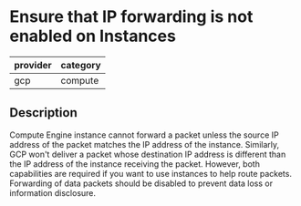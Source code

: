 # Ensure that IP forwarding is not enabled on Instances

provider | category
--- | ---
gcp | compute

## Description
Compute Engine instance cannot forward a packet unless the source IP address of the packet matches the IP address of the instance. Similarly, GCP won't deliver a packet whose destination IP address is different than the IP address of the instance receiving the packet. However, both capabilities are required if you want to use instances to help route packets. Forwarding of data packets should be disabled to prevent data loss or information disclosure.
